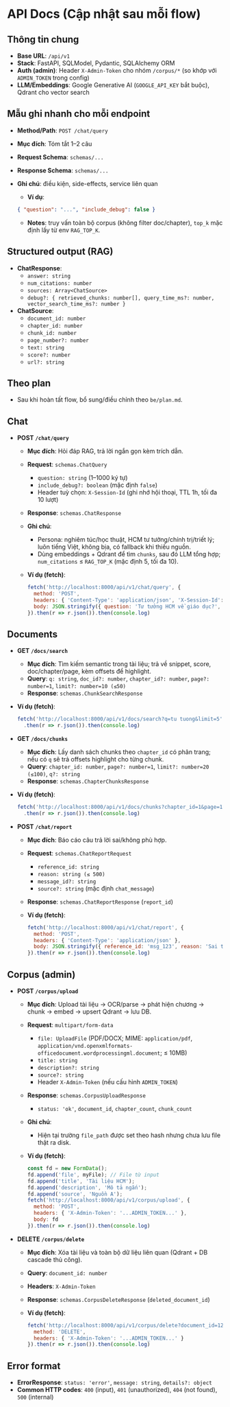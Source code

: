 # API Docs (Cập nhật sau mỗi flow)

## Thông tin chung

- **Base URL**: `/api/v1`
- **Stack**: FastAPI, SQLModel, Pydantic, SQLAlchemy ORM
- **Auth (admin)**: Header `X-Admin-Token` cho nhóm `/corpus/*` (so khớp với `ADMIN_TOKEN` trong config)
- **LLM/Embeddings**: Google Generative AI (`GOOGLE_API_KEY` bắt buộc), Qdrant cho vector search

## Mẫu ghi nhanh cho mỗi endpoint

- **Method/Path**: `POST /chat/query`
- **Mục đích**: Tóm tắt 1–2 câu
- **Request Schema**: `schemas/...`
- **Response Schema**: `schemas/...`
- **Ghi chú**: điều kiện, side-effects, service liên quan
  - **Ví dụ**:

  ```json
  { "question": "...", "include_debug": false }
  ```

  - **Notes**: truy vấn toàn bộ corpus (không filter doc/chapter), `top_k` mặc định lấy từ env `RAG_TOP_K`.

## Structured output (RAG)

- **ChatResponse**:
  - `answer: string`
  - `num_citations: number`
  - `sources: Array<ChatSource>`
  - `debug?: { retrieved_chunks: number[], query_time_ms?: number, vector_search_time_ms?: number }`
- **ChatSource**:
  - `document_id: number`
  - `chapter_id: number`
  - `chunk_id: number`
  - `page_number?: number`
  - `text: string`
  - `score?: number`
  - `url?: string`

## Theo plan

- Sau khi hoàn tất flow, bổ sung/điều chỉnh theo `be/plan.md`.

## Chat

- **POST `/chat/query`**
  - **Mục đích**: Hỏi đáp RAG, trả lời ngắn gọn kèm trích dẫn.
  - **Request**: `schemas.ChatQuery`
    - `question: string` (1–1000 ký tự)
    - `include_debug?: boolean` (mặc định `false`)
    - Header tuỳ chọn: `X-Session-Id` (ghi nhớ hội thoại, TTL 1h, tối đa 10 lượt)
  - **Response**: `schemas.ChatResponse`
  - **Ghi chú**:
    - Persona: nghiêm túc/học thuật, HCM tư tưởng/chính trị/triết lý; luôn tiếng Việt, không bịa, có fallback khi thiếu nguồn.
    - Dùng embeddings + Qdrant để tìm `chunks`, sau đó LLM tổng hợp; `num_citations` ≤ `RAG_TOP_K` (mặc định 5, tối đa 10).
   - **Ví dụ (fetch)**:

     ```javascript
     fetch('http://localhost:8000/api/v1/chat/query', {
       method: 'POST',
       headers: { 'Content-Type': 'application/json', 'X-Session-Id': 'demo-session' },
       body: JSON.stringify({ question: 'Tư tưởng HCM về giáo dục?', include_debug: true })
     }).then(r => r.json()).then(console.log)
     ```
## Documents

 - **GET `/docs/search`**
   - **Mục đích**: Tìm kiếm semantic trong tài liệu; trả về snippet, score, doc/chapter/page, kèm offsets để highlight.
   - **Query**: `q: string`, `doc_id?: number`, `chapter_id?: number`, `page?: number=1`, `limit?: number=10 (≤50)`
   - **Response**: `schemas.ChunkSearchResponse`
  - **Ví dụ (fetch)**:

    ```javascript
    fetch('http://localhost:8000/api/v1/docs/search?q=tu tuong&limit=5')
      .then(r => r.json()).then(console.log)
    ```

 - **GET `/docs/chunks`**
   - **Mục đích**: Lấy danh sách chunks theo `chapter_id` có phân trang; nếu có `q` sẽ trả offsets highlight cho từng chunk.
   - **Query**: `chapter_id: number`, `page?: number=1`, `limit?: number=20 (≤100)`, `q?: string`
   - **Response**: `schemas.ChapterChunksResponse`
  - **Ví dụ (fetch)**:

    ```javascript
    fetch('http://localhost:8000/api/v1/docs/chunks?chapter_id=1&page=1&limit=20&q=độc lập')
      .then(r => r.json()).then(console.log)
    ```


- **POST `/chat/report`**
  - **Mục đích**: Báo cáo câu trả lời sai/không phù hợp.
  - **Request**: `schemas.ChatReportRequest`
    - `reference_id: string`
    - `reason: string (≤ 500)`
    - `message_id?: string`
    - `source?: string` (mặc định `chat_message`)
  - **Response**: `schemas.ChatReportResponse` (`report_id`)
  - **Ví dụ (fetch)**:

    ```javascript
    fetch('http://localhost:8000/api/v1/chat/report', {
      method: 'POST',
      headers: { 'Content-Type': 'application/json' },
      body: JSON.stringify({ reference_id: 'msg_123', reason: 'Sai trích dẫn' })
    }).then(r => r.json()).then(console.log)
    ```

## Corpus (admin)

- **POST `/corpus/upload`**
  - **Mục đích**: Upload tài liệu → OCR/parse → phát hiện chương → chunk → embed → upsert Qdrant → lưu DB.
  - **Request**: `multipart/form-data`
    - `file: UploadFile` (PDF/DOCX; MIME: `application/pdf`, `application/vnd.openxmlformats-officedocument.wordprocessingml.document`; ≤ 10MB)
    - `title: string`
    - `description?: string`
    - `source?: string`
    - Header `X-Admin-Token` (nếu cấu hình `ADMIN_TOKEN`)
  - **Response**: `schemas.CorpusUploadResponse`
    - `status: 'ok'`, `document_id`, `chapter_count`, `chunk_count`
  - **Ghi chú**:
    - Hiện tại trường `file_path` được set theo hash nhưng chưa lưu file thật ra disk.
  - **Ví dụ (fetch)**:

    ```javascript
    const fd = new FormData();
    fd.append('file', myFile); // File từ input
    fd.append('title', 'Tài liệu HCM');
    fd.append('description', 'Mô tả ngắn');
    fd.append('source', 'Nguồn A');
    fetch('http://localhost:8000/api/v1/corpus/upload', {
      method: 'POST',
      headers: { 'X-Admin-Token': '...ADMIN_TOKEN...' },
      body: fd
    }).then(r => r.json()).then(console.log)
    ```

- **DELETE `/corpus/delete`**
  - **Mục đích**: Xóa tài liệu và toàn bộ dữ liệu liên quan (Qdrant + DB cascade thủ công).
  - **Query**: `document_id: number`
  - **Headers**: `X-Admin-Token`
  - **Response**: `schemas.CorpusDeleteResponse` (`deleted_document_id`)
  - **Ví dụ (fetch)**:

    ```javascript
    fetch('http://localhost:8000/api/v1/corpus/delete?document_id=123', {
      method: 'DELETE',
      headers: { 'X-Admin-Token': '...ADMIN_TOKEN...' }
    }).then(r => r.json()).then(console.log)
    ```

## Error format

- **ErrorResponse**: `status: 'error'`, `message: string`, `details?: object`
- **Common HTTP codes**: `400` (input), `401` (unauthorized), `404` (not found), `500` (internal)
